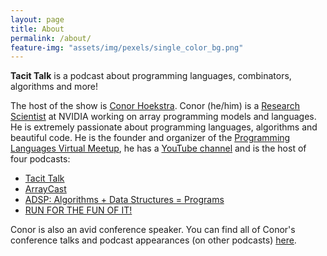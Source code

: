 ```yaml
---
layout: page
title: About
permalink: /about/
feature-img: "assets/img/pexels/single_color_bg.png"
---
```


**Tacit Talk** is a podcast about programming languages, combinators, algorithms and more! 

The host of the show is [Conor Hoekstra](https://twitter.com/code_report). Conor (he/him) is a [Research Scientist](https://www.linkedin.com/in/conorhoekstra/) at NVIDIA working on array programming models and languages. He is extremely passionate about programming languages, algorithms and beautiful code. He is the founder and organizer of the [Programming Languages Virtual Meetup](https://www.meetup.com/Programming-Languages-Toronto-Meetup/), he has a [YouTube channel](https://www.youtube.com/codereport) and is the host of four podcasts:

* [Tacit Talk](https://adspthepodcast.com/)
* [ArrayCast](https://www.arraycast.com/)
* [ADSP: Algorithms + Data Structures = Programs](https://adspthepodcast.com/)
* [RUN FOR THE FUN OF IT!](https://runforthefunofit.com/)

Conor is also an avid conference speaker. You can find all of Conor's conference talks and podcast appearances (on other podcasts) [here](https://github.com/codereport/Talks/blob/master/README.md).
